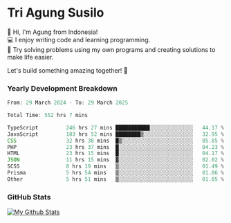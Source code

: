 # Tri Agung Susilo

👋 Hi, I'm Agung from Indonesia!<br>
💻 I enjoy writing code and learning programming.<br>
🧠 Try solving problems using my own programs and creating solutions to make life easier.

Let's build something amazing together! 🚀

### Yearly Development Breakdown

<!--START_SECTION:waka-->

```TypeScript JavaScript PHP
From: 29 March 2024 - To: 29 March 2025

Total Time: 552 hrs 7 mins

TypeScript         246 hrs 27 mins ███████████░░░░░░░░░░░░░░   44.17 %
JavaScript         183 hrs 52 mins ████████▒░░░░░░░░░░░░░░░░   32.95 %
CSS                32 hrs 38 mins  █▒░░░░░░░░░░░░░░░░░░░░░░░   05.85 %
PHP                23 hrs 37 mins  █░░░░░░░░░░░░░░░░░░░░░░░░   04.23 %
HTML               23 hrs 15 mins  █░░░░░░░░░░░░░░░░░░░░░░░░   04.17 %
JSON               11 hrs 15 mins  ▓░░░░░░░░░░░░░░░░░░░░░░░░   02.02 %
SCSS               8 hrs 19 mins   ▒░░░░░░░░░░░░░░░░░░░░░░░░   01.49 %
Prisma             5 hrs 54 mins   ▒░░░░░░░░░░░░░░░░░░░░░░░░   01.06 %
Other              5 hrs 51 mins   ▒░░░░░░░░░░░░░░░░░░░░░░░░   01.05 %
```

<!--END_SECTION:waka-->

### GitHub Stats

[![My Github Stats](https://github-readme-stats.vercel.app/api?username=triagung128&show_icons=true&hide=contribs,issues&count_private=true&theme=tokyonight)](https://github.com/triagung128)

<!-- [![Top Langs](https://github-readme-stats.vercel.app/api/top-langs/?username=triagung128&layout=compact)](https://github.com/triagung128) -->
